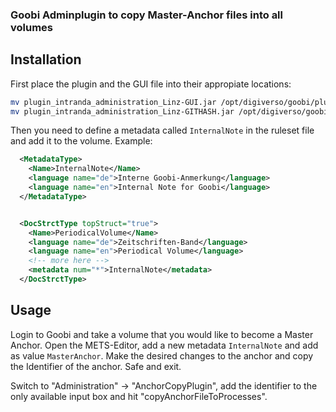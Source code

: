 ### Goobi Adminplugin to copy Master-Anchor files into all volumes


## Installation
First place the plugin and the GUI file into their appropiate locations:
```sh
mv plugin_intranda_administration_Linz-GUI.jar /opt/digiverso/goobi/plugins/GUI/
mv plugin_intranda_administration_Linz-GITHASH.jar /opt/digiverso/goobi/plugins/administration/
```

Then you need to define a metadata called `InternalNote` in the ruleset file and add it to the volume. Example:

```xml
  <MetadataType>
    <Name>InternalNote</Name>
    <language name="de">Interne Goobi-Anmerkung</language>
    <language name="en">Internal Note for Goobi</language>
  </MetadataType>


  <DocStrctType topStruct="true">
    <Name>PeriodicalVolume</Name>
    <language name="de">Zeitschriften-Band</language>
    <language name="en">Periodical Volume</language>
    <!-- more here -->
    <metadata num="*">InternalNote</metadata>
  </DocStrctType>
```

## Usage
Login to Goobi and take a volume that you would like to become a Master Anchor. Open the METS-Editor, add a new metadata `InternalNote` and add as value `MasterAnchor`. Make the desired changes to the anchor and copy the Identifier of the anchor. Safe and exit.

Switch to "Administration" -> "AnchorCopyPlugin", add the identifier to the only available input box and hit "copyAnchorFileToProcesses".

